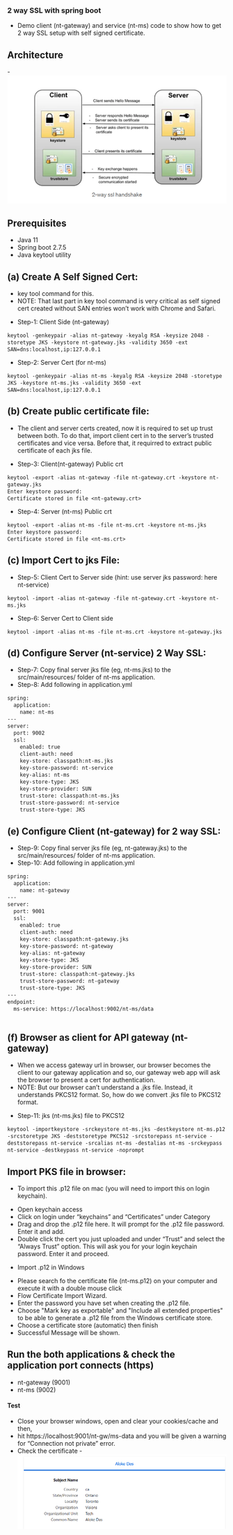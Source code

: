 ### 2 way SSL with spring boot
- Demo client (nt-gateway) and service (nt-ms) code to show how to get 2 way SSL setup with self signed certificate.

## Architecture
-![Architecture.PNG](Architecture.PNG)

## Prerequisites
* Java 11
* Spring boot 2.7.5
* Java keytool utility

## (a) Create A Self Signed Cert:
- key tool command for this. 
- NOTE: That last part in key tool command is very critical as self signed cert created without SAN entries won’t work with Chrome and Safari.

* Step-1: Client Side (nt-gateway)

```
keytool -genkeypair -alias nt-gateway -keyalg RSA -keysize 2048 -storetype JKS -keystore nt-gateway.jks -validity 3650 -ext SAN=dns:localhost,ip:127.0.0.1 

```
* Step-2: Server Cert (for nt-ms)
```
keytool -genkeypair -alias nt-ms -keyalg RSA -keysize 2048 -storetype JKS -keystore nt-ms.jks -validity 3650 -ext SAN=dns:localhost,ip:127.0.0.1

```

## (b) Create public certificate file:
- The client and server certs created, now it is required to set up trust between both. To do that, import client cert in to the server’s trusted certificates and vice versa. Before that, it requirred to extract public certificate of each jks file.
* Step-3: Client(nt-gateway) Public crt

```
keytool -export -alias nt-gateway -file nt-gateway.crt -keystore nt-gateway.jks 
Enter keystore password:
Certificate stored in file <nt-gateway.crt>

```

* Step-4: Server (nt-ms) Public crt
```
keytool -export -alias nt-ms -file nt-ms.crt -keystore nt-ms.jks
Enter keystore password:
Certificate stored in file <nt-ms.crt>

```

## (c) Import Cert to jks File:
* Step-5: Client Cert to Server side (hint: use server jks password: here nt-service)
```
keytool -import -alias nt-gateway -file nt-gateway.crt -keystore nt-ms.jks

```
* Step-6: Server Cert to Client side 
```
keytool -import -alias nt-ms -file nt-ms.crt -keystore nt-gateway.jks

```

## (d) Configure Server (nt-service) 2 Way SSL: 
* Step-7: Copy final server jks file (eg, nt-ms.jks) to the src/main/resources/ folder of nt-ms application.
* Step-8: Add following in application.yml


```
spring:
  application:
    name: nt-ms
---
server:
  port: 9002
  ssl:
    enabled: true
    client-auth: need
    key-store: classpath:nt-ms.jks
    key-store-password: nt-service
    key-alias: nt-ms
    key-store-type: JKS
    key-store-provider: SUN
    trust-store: classpath:nt-ms.jks
    trust-store-password: nt-service
    trust-store-type: JKS
```


## (e) Configure Client (nt-gateway) for 2 way SSL:
* Step-9: Copy final server jks file (eg, nt-gateway.jks) to the src/main/resources/ folder of nt-ms application.
* Step-10: Add following in application.yml

```
spring:
  application:
    name: nt-gateway
---
server:
  port: 9001
  ssl:
    enabled: true
    client-auth: need
    key-store: classpath:nt-gateway.jks
    key-store-password: nt-gateway
    key-alias: nt-gateway
    key-store-type: JKS
    key-store-provider: SUN
    trust-store: classpath:nt-gateway.jks
    trust-store-password: nt-gateway
    trust-store-type: JKS
---
endpoint:
  ms-service: https://localhost:9002/nt-ms/data
  
```


## (f) Browser as client for API gateway (nt-gateway)
- When we access gateway url in browser, our browser becomes the client to our gateway application and so, our gateway web app will ask the browser to present a cert for authentication.
- NOTE: But our browser can’t understand a .jks file. Instead, it understands PKCS12 format. So, how do we convert .jks file to PKCS12 format.

* Step-11: jks (nt-ms.jks) file to PKCS12
```
keytool -importkeystore -srckeystore nt-ms.jks -destkeystore nt-ms.p12 -srcstoretype JKS -deststoretype PKCS12 -srcstorepass nt-service -deststorepass nt-service -srcalias nt-ms -destalias nt-ms -srckeypass nt-service -destkeypass nt-service -noprompt

```
## Import PKS file in browser:
* To import this .p12 file on mac (you will need to import this on login keychain).
- Open keychain access
- Click on login under “keychains” and “Certificates” under Category
- Drag and drop the .p12 file here. It will prompt for the .p12 file password. Enter it and add.
- Double click the cert you just uploaded and under “Trust” and select the “Always Trust” option. This will ask you for your login keychain password. Enter it and proceed.

* Import .p12 in Windows 
- Please search fo the certificate file (nt-ms.p12) on your computer and execute it with a double mouse click
- Flow Certificate Import Wizard.
- Enter the password you have set when creating the .p12 file.
- Choose "Mark key as exportable" and "Include all extended properties" to be able to generate a .p12 file from the Windows certificate store.
- Choose a certificate store (automatic) then finish 
- Successful Message will be shown.

## Run the both applications & check the application port connects (https)
- nt-gateway (9001)
- nt-ms (9002)

#### Test
- Close your browser windows, open and clear your cookies/cache and then,
- hit https://localhost:9001/nt-gw/ms-data and you will be given a warning for “Connection not private” error.
- Check the certificate
-![Certificate.PNG](Certificate.PNG)

